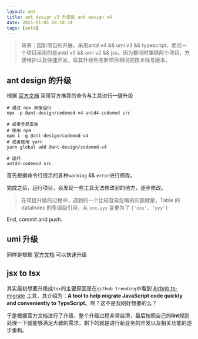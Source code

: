```yaml
---
layout: ant
title: ant design v3 升级到 ant design v4
date: 2021-01-05 18:10:34
tags: [antd]
---
```


> 背景：因新项目的开展，采用antd v4 && umi v3 && typescript，而另一个项目采用的是antd v3 && umi v2 && jsx。因为要同时兼顾两个项目，方便维护以及快速开发，将其升级到与新项目相同的技术栈与版本。

## ant design 的升级

根据 [官方文档](https://ant.design/docs/react/migration-v4-cn) 采用官方推荐的命令与工具进行一键升级

```shell
# 通过 npx 直接运行
npx -p @ant-design/codemod-v4 antd4-codemod src

# 或者全局安装
# 使用 npm
npm i -g @ant-design/codemod-v4
# 或者使用 yarn
yarn global add @ant-design/codemod-v4

# 运行
antd4-codemod src
```

首先根据命令行提示的各种`warning` && `error`进行修改。

完成之后，运行项目，会发现一些工具无法修改到的地方，逐步修改。

> 在项目升级的过程中，遇到的一个比较容易忽略的问题就是，Table 的 dataIndex 的多层级引用，从 `xxx.yyy` 变更为了 `['xxx', 'yyy']`

End, commit and push.

## umi 升级
同样是根据 [官方文档](https://umijs.org/docs/upgrade-to-umi-3) 可以快速升级

## jsx to tsx

 其实最初想要升级成`tsx`的主要原因是在`github trending`中看到 [Airbnb ts-migrate](https://github.com/airbnb/ts-migrate) 工具，其介绍为：**A tool to help migrate JavaScript code quickly and conveniently to TypeScript**。啊？这不是我刚好想要的么？

于是根据官方文档进行了升级，整个升级过程非常丝滑，最后按照自己的**lint**规则处理一下就能够满足大致的需求，剩下的就是进行新业务的开发以及相关功能的逐步重构。

